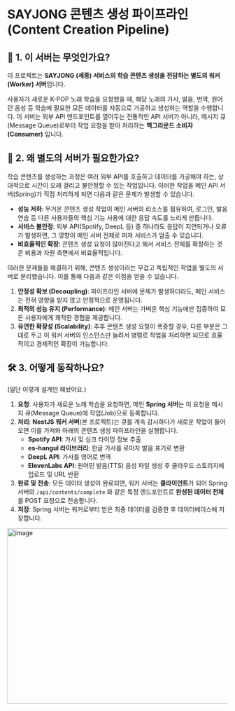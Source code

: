 # SAYJONG 콘텐츠 생성 파이프라인 (Content Creation Pipeline)

## 📌 1. 이 서버는 무엇인가요?

이 프로젝트는 **SAYJONG (세종) 서비스의 학습 콘텐츠 생성을 전담하는 별도의 워커(Worker) 서버**입니다.

사용자가 새로운 K-POP 노래 학습을 요청했을 때, 해당 노래의 가사, 발음, 번역, 원어민 음성 등 학습에 필요한 모든 데이터를 자동으로 가공하고 생성하는 역할을 수행합니다. 이 서버는 외부 API 엔드포인트를 열어두는 전통적인 API 서버가 아니라, 메시지 큐(Message Queue)로부터 작업 요청을 받아 처리하는 **백그라운드 소비자(Consumer)** 입니다.

## 🤔 2. 왜 별도의 서버가 필요한가요?

학습 콘텐츠를 생성하는 과정은 여러 외부 API를 호출하고 데이터를 가공해야 하는, 상대적으로 시간이 오래 걸리고 불안정할 수 있는 작업입니다. 이러한 작업을 메인 API 서버(Spring)가 직접 처리하게 되면 다음과 같은 문제가 발생할 수 있습니다.

* **성능 저하**: 무거운 콘텐츠 생성 작업이 메인 서버의 리소스를 점유하여, 로그인, 발음 연습 등 다른 사용자들의 핵심 기능 사용에 대한 응답 속도를 느리게 만듭니다.
* **서비스 불안정**: 외부 API(Spotify, DeepL 등) 중 하나라도 응답이 지연되거나 오류가 발생하면, 그 영향이 메인 서버 전체로 퍼져 서비스가 멈출 수 있습니다.
* **비효율적인 확장**: 콘텐츠 생성 요청이 많아진다고 해서 서비스 전체를 확장하는 것은 비용과 자원 측면에서 비효율적입니다.

이러한 문제들을 해결하기 위해, 콘텐츠 생성이라는 무겁고 독립적인 작업을 별도의 서버로 분리했습니다. 이를 통해 다음과 같은 이점을 얻을 수 있습니다.

1.  **안정성 확보 (Decoupling)**: 파이프라인 서버에 문제가 발생하더라도, 메인 서비스는 전혀 영향을 받지 않고 안정적으로 운영됩니다.
2.  **최적의 성능 유지 (Performance)**: 메인 서버는 가벼운 핵심 기능에만 집중하여 모든 사용자에게 쾌적한 경험을 제공합니다.
3.  **유연한 확장성 (Scalability)**: 추후 콘텐츠 생성 요청이 폭증할 경우, 다른 부분은 그대로 두고 이 워커 서버의 인스턴스만 늘려서 병렬로 작업을 처리하면 되므로 효율적이고 경제적인 확장이 가능합니다.

## 🛠️ 3. 어떻게 동작하나요?
(일단 이렇게 설계만 해놨어요.)

1.  **요청**: 사용자가 새로운 노래 학습을 요청하면, 메인 **Spring 서버**는 이 요청을 메시지 큐(Message Queue)에 작업(Job)으로 등록합니다.
2.  **처리**: **NestJS 워커 서버**(본 프로젝트)는 큐를 계속 감시하다가 새로운 작업이 들어오면 이를 가져와 아래의 콘텐츠 생성 파이프라인을 실행합니다.
    * **Spotify API**: 가사 및 싱크 타이밍 정보 추출
    * **es-hangul 라이브러리**: 한글 가사를 로마자 발음 표기로 변환
    * **DeepL API**: 가사를 영어로 번역
    * **ElevenLabs API**: 원어민 발음(TTS) 음성 파일 생성 후 클라우드 스토리지에 업로드 및 URL 반환
3.  **완료 및 전송**: 모든 데이터 생성이 완료되면, 워커 서버는 **클라이언트**가 되어 Spring 서버의 `/api/contents/complete` 와 같은 특정 엔드포인트로 **완성된 데이터 전체**를 POST 요청으로 전송합니다.
4.  **저장**: Spring 서버는 워커로부터 받은 최종 데이터를 검증한 후 데이터베이스에 저장합니다.

<img width="627" height="401" alt="image" src="https://github.com/user-attachments/assets/6040f77b-a4c1-428d-a664-6eaa73295400" />

